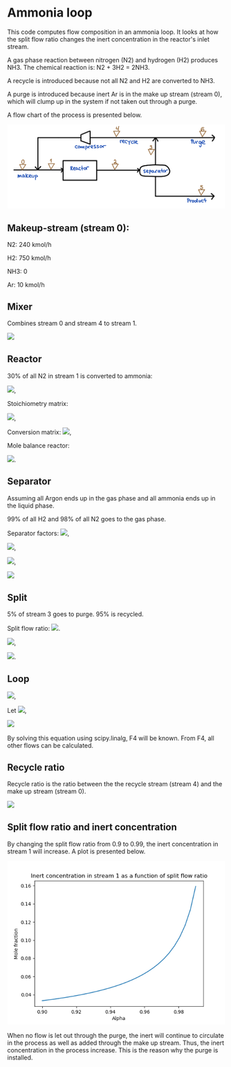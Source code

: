 # Ammonia loop

This code computes flow composition in an ammonia loop. It looks at how the split flow ratio changes the inert concentration in the reactor's inlet stream.

A gas phase reaction between nitrogen (N2) and hydrogen (H2) produces NH3. The chemical reaction is: N2 + 3H2 = 2NH3.

A recycle is introduced because not all N2 and H2 are converted to NH3.

A purge is introduced because inert Ar is in the make up stream (stream 0), which will clump up in the system if not taken out through a purge.

A flow chart of the process is presented below.

![Image of flow chart](flow_chart_ammonia.jpg)

## Makeup-stream (stream 0):
N2: 240 kmol/h

H2: 750 kmol/h

NH3: 0

Ar: 10 kmol/h

## Mixer
Combines stream 0 and stream 4 to stream 1.

<img src="https://render.githubusercontent.com/render/math?math=\underline{F_1} = \underline{F_0} %2B \underline{F_4}">

## Reactor
30% of all N2 in stream 1 is converted to ammonia:

<img src="https://render.githubusercontent.com/render/math?math=X_{N2}=0.30">,

Stoichiometry matrix:

<img src="https://render.githubusercontent.com/render/math?math=\underline{\underline{N}} =\begin{bmatrix} -1 \\ -3 \\ 2 \\ 0 \end{bmatrix}">,

Conversion matrix:
<img src="https://render.githubusercontent.com/render/math?math=\underline{\underline{X}} = [X_{N2}, 0, 0, 0]">,

Mole balance reactor:

<img src="https://render.githubusercontent.com/render/math?math=\underline{F_2} = \underline{F_1} + \underline{\underline{N}}\underline{\underline{X}}\underline{F_1} = (\underline{\underline{I}} %2B \underline{\underline{N}}\underline{\underline{X}} )\underline{F_1}">.

## Separator
Assuming all Argon ends up in the gas phase and all ammonia ends up in the liquid phase.

99% of all H2 and 98% of all N2 goes to the gas phase. 

Separator factors: <img src="https://render.githubusercontent.com/render/math?math=a_k=(0.98, 0.99, 0, 1)">,

<img src="https://render.githubusercontent.com/render/math?math=\underline{\underline{A}} = diag(a_k)">,

<img src="https://render.githubusercontent.com/render/math?math=\underline{F_3} = \underline{\underline{A}} \underline{F_2}">,

<img src="https://render.githubusercontent.com/render/math?math=\underline{F_5} = (\underline{\underline{I}} - \underline{\underline{A}} ) \underline{F_2}">



## Split
5% of stream 3 goes to purge. 95% is recycled.

Split flow ratio: <img src="https://render.githubusercontent.com/render/math?math=\alpha = 0.95">.

<img src="https://render.githubusercontent.com/render/math?math=\underline{F_4} = \alpha \underline{F_3}">,


<img src="https://render.githubusercontent.com/render/math?math=\underline{F_6} = (1-\alpha) \underline{F_3}">.

## Loop

<img src="https://render.githubusercontent.com/render/math?math=\underline{F_4} = \alpha\underline{\underline{A}}  (\underline{\underline{I}} %2B \underline{\underline{N}}\underline{\underline{X}} )\cdot (\underline{F_0} %2B \underline{F_4})">,

Let <img src="https://render.githubusercontent.com/render/math?math=\underline{\underline{M}} = \alpha\underline{\underline{A}}  (\underline{\underline{I}} %2B \underline{\underline{N}}\underline{\underline{X}})">,


<img src="https://render.githubusercontent.com/render/math?math=(\underline{\underline{I}} - \underline{\underline{M}})\underline{F_4} = \underline{\underline{M}}\underline{F_0}">

By solving this equation using scipy.linalg, F4 will be known. From F4, all other flows can be calculated.


## Recycle ratio
Recycle ratio is the ratio between the the recycle stream (stream 4) and the make up stream (stream 0).

<img src="https://render.githubusercontent.com/render/math?math=\text{recycle ratio} = \frac{F_4}{F_0}">

## Split flow ratio and inert concentration
By changing the split flow ratio from 0.9 to 0.99, the inert concentration in stream 1 will increase. A plot is presented below.

![Image of inert concentration](inert_conc_alpha.png)

When no flow is let out through the purge, the inert will continue to circulate in the process as well as added through the make up stream. Thus, the inert concentration in the process increase. This is the reason why the purge is installed.











